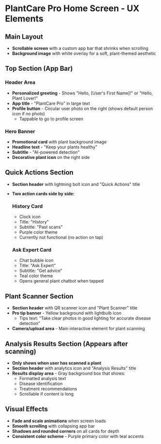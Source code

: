 # PlantCare Pro Home Screen - UX Elements

## Main Layout
- **Scrollable screen** with a custom app bar that shrinks when scrolling
- **Background image** with white overlay for a soft, plant-themed aesthetic

## Top Section (App Bar)
### Header Area
- **Personalized greeting** - Shows "Hello, [User's First Name]!" or "Hello, Plant Lover!"
- **App title** - "PlantCare Pro" in large text
- **Profile button** - Circular user photo on the right (shows default person icon if no photo)
  - Tappable to go to profile screen

### Hero Banner
- **Promotional card** with plant background image
- **Headline text** - "Keep your plants healthy"
- **Subtitle** - "AI-powered detection"
- **Decorative plant icon** on the right side

## Quick Actions Section
- **Section header** with lightning bolt icon and "Quick Actions" title
- **Two action cards side by side:**
  
  ### History Card
  - Clock icon
  - Title: "History"
  - Subtitle: "Past scans"
  - Purple color theme
  - Currently not functional (no action on tap)
  
  ### Ask Expert Card
  - Chat bubble icon
  - Title: "Ask Expert"
  - Subtitle: "Get advice"
  - Teal color theme
  - Opens general plant chatbot when tapped

## Plant Scanner Section
- **Section header** with QR scanner icon and "Plant Scanner" title
- **Pro tip banner** - Yellow background with lightbulb icon
  - Tips text: "Take clear photos in good lighting for accurate disease detection"
- **Camera/upload area** - Main interactive element for plant scanning

## Analysis Results Section (Appears after scanning)
- **Only shows when user has scanned a plant**
- **Section header** with analytics icon and "Analysis Results" title
- **Results display area** - Gray background box that shows:
  - Formatted analysis text
  - Disease identification
  - Treatment recommendations
  - Scrollable if content is long

## Visual Effects
- **Fade and scale animations** when screen loads
- **Smooth scrolling** with collapsing app bar
- **Shadows and rounded corners** on all cards for depth
- **Consistent color scheme** - Purple primary color with teal accents